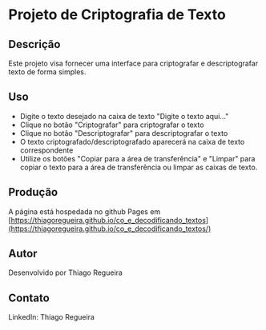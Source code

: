 # Projeto de Criptografia de Texto

## Descrição
Este projeto visa fornecer uma interface para criptografar e descriptografar texto de forma simples.

## Uso
- Digite o texto desejado na caixa de texto "Digite o texto aqui..."
- Clique no botão "Criptografar" para criptografar o texto
- Clique no botão "Descriptografar" para descriptografar o texto
- O texto criptografado/descriptografado aparecerá na caixa de texto correspondente
- Utilize os botões "Copiar para a área de transferência" e "Limpar" para copiar o texto para a área de transferência ou limpar as caixas de texto.

## Produção
A página está hospedada no github Pages em [https://thiagoregueira.github.io/co_e_decodificando_textos](https://thiagoregueira.github.io/co_e_decodificando_textos/)

## Autor
Desenvolvido por Thiago Regueira

## Contato
LinkedIn: Thiago Regueira
